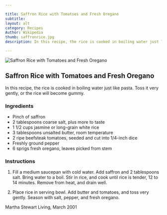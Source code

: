 ```yaml
---

title: Saffron Rice with Tomatoes and Fresh Oregano
subtitle: 
layout: alt
category: Recipes
Author: Wikipedia
thumb: saffronrice.jpg
description: In this recipe, the rice is cooked in boiling water just like pasta. Toss it very gently, or the rice will become gummy.

---
```


![Saffron Rice with Tomatoes and Fresh Oregano]({{site.baseurl}}/img/recipes/saffronrice.jpg)

## Saffron Rice with Tomatoes and Fresh Oregano

In this recipe, the rice is cooked in boiling water just like pasta. Toss it very gently, or the rice will become gummy.

### Ingredients

- Pinch of saffron
- 2 tablespoons coarse salt, plus more to taste
- 1 1/2 cups jasmine or long-grain white rice
- 3 tablespoons unsalted butter, room temperature
- 2 ripe beefsteak tomatoes, seeded and cut into 1/4-inch dice
- Freshly ground pepper
- 6 sprigs fresh oregano, leaves picked from stem

### Instructions

1. Fill a medium saucepan with cold water. Add saffron and 2 tablespoons salt. Bring water to a boil. Stir in rice, and cook until rice is tender, 12 to 14 minutes. Remove from heat, and drain well.

2. Place rice in serving bowl. Add butter and tomatoes, and toss very gently. Season with salt, pepper, and fresh oregano.

Martha Stewart Living, March 2001





